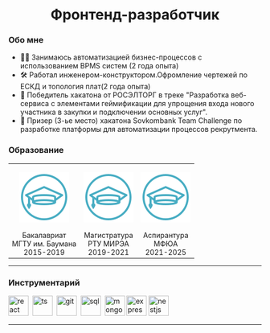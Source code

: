 <div id="header" align="center">
    <h1>Фронтенд-разработчик </h1>
</div>

### Обо мне
- 👨‍💻 Занимаюсь автоматизацией бизнес-процессов с использованием BPMS систем (2 года опыта)
- 🛠 Работал инженером-конструктором.Офромление чертежей по ЕСКД и топология плат(2 года опыта)
- 🥇 Победитель хакатона от РОСЭЛТОРГ в треке "Разработка веб-сервиса с элементами геймификации для упрощения входа нового участника в закупки и подключении основных услуг".
- 🥉 Призер (3-ье место) хакатона Sovkombank Team Challenge по разработке платформы для автоматизации процессов рекрутмента.
### Образование
<table align="center" >
<td>
    <div>
       <p align="center">
            <img src="./1.png" alt="education"/>
        </p>
        <div align="center" >Бакалавриат</dv>
        <div align="center" >МГТУ им. Баумана</dv>
        <div align="center" >2015-2019</dv>
    </div>
</td>
<td>
    <div>
        <p align="center">
            <img src="./1.png" alt="education"  />
        </p>
        <div align="center" >Магистратура</dv>
        <div align="center" >РТУ МИРЭА</dv>
        <div align="center" >2019-2021</dv>
    </div>
</td>
<td>
    <div>
        <p align="center">
            <img src="./1.png" alt="education"/>
        </p>
         <div align="center" >Аспирантура</dv>
        <div align="center" >МФЮА</dv>
        <div align="center" >2021-2025</dv>
    </div>
</td>
</table>

---

### Инструментарий
<img src="https://cdn.jsdelivr.net/gh/devicons/devicon/icons/react/react-original.svg" title="react" width="40" height="40"/>&nbsp;
<img src="https://cdn.jsdelivr.net/gh/devicons/devicon/icons/typescript/typescript-original.svg" title="ts" width="40" height="40" />&nbsp;
<img src="https://cdn.jsdelivr.net/gh/devicons/devicon/icons/git/git-plain.svg" title="git" width="40" height="40"/>&nbsp;
<img src="https://cdn.jsdelivr.net/gh/devicons/devicon/icons/postgresql/postgresql-original.svg" title="sql" width="40" height="40"/>&nbsp;
<img src="https://cdn.jsdelivr.net/gh/devicons/devicon/icons/mongodb/mongodb-original-wordmark.svg" title="mongodb"  width="40" height="40"  />
<img src="https://cdn.jsdelivr.net/gh/devicons/devicon/icons/express/express-original-wordmark.svg"  title="express"  width="40" height="40"  />
<img src="https://cdn.jsdelivr.net/gh/devicons/devicon/icons/nestjs/nestjs-plain.svg" title="nestjs"  width="40" height="40" />      



---
